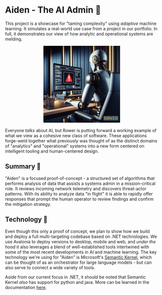 # Aiden - The AI Admin 🤖
This project is a showcase for "taming complexity" using *adaptive* machine learning. It simulates a real-world use case from a project in our portfolio. In full, it demonstrates our view of how analytic and operational systems are melding. 

<div style="text-align: center;">
    <img src='img/Aiden_logo.jpg' width=50%>
</div>

Everyone *talks* about AI, but Rower is putting forward a working example of what we view as a cohesive new class of software. These applications forge-weld together what previously was thought of as the distinct domains of "analytics" and "operational" systems into a new form centered on intelligent tooling and human-centered design.

## Summary 📰
"Aiden" is a focused proof-of-concept - a structured set of algorithms that performs analysis of data that assists a systems admin in a mission-critical role. It reviews incoming network telemetry and discovers threat-actor patterns. With its ability to analyze data "in flight" it is able to rapidly offer responses that prompt the human operator to review findings and confirm the mitigation strategy. 

## Technology 📐
Even though this only a proof of concept, we plan to show how we build and deploy a full multi-targeting codebase based on .NET technologies. We use Avalonia to deploy versions to desktop, mobile and web, and *under the hood* it also leverages a blend of well-established tools intertwined with some of the most recent developments in AI and machine learning. The key technology we're using for "Aiden" is Microsoft's [Semantic Kernel](https://github.com/microsoft/semantic-kernel), which can be thought of as an orchestrator for large language models - but can also serve to connect a wide variety of tools. 

Aside from our current focus in .NET, it should be noted that Semantic Kernel *also* has support for python and java. More can be learned in the documentation [here](https://learn.microsoft.com/en-us/semantic-kernel/overview/). 